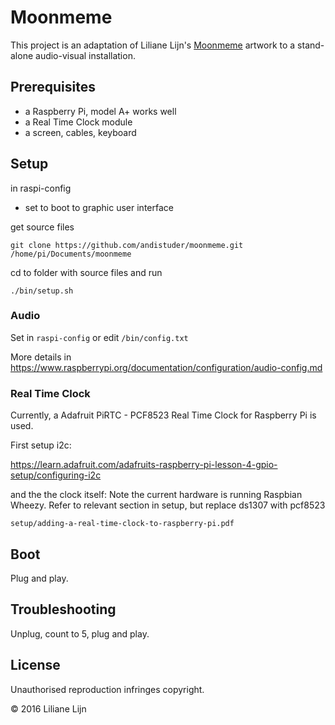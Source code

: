 # Moonmeme

This project is an adaptation of Liliane Lijn's [Moonmeme](http://www.lilianelijn.com/portfolio-item/moonmeme/) artwork to a stand-alone audio-visual installation.

## Prerequisites
- a Raspberry Pi, model A+ works well
- a Real Time Clock module
- a screen, cables, keyboard

## Setup

in raspi-config
- set to boot to graphic user interface

get source files

```
git clone https://github.com/andistuder/moonmeme.git /home/pi/Documents/moonmeme
```
cd to folder with source files and run

```
./bin/setup.sh
```

### Audio

Set in `raspi-config` or edit `/bin/config.txt`

More details in
https://www.raspberrypi.org/documentation/configuration/audio-config.md

### Real Time Clock

Currently, a Adafruit PiRTC - PCF8523 Real Time Clock for Raspberry Pi is used.

First setup i2c:

https://learn.adafruit.com/adafruits-raspberry-pi-lesson-4-gpio-setup/configuring-i2c

and the the clock itself:
Note the current hardware is running Raspbian Wheezy. Refer to relevant section in setup, but replace ds1307 with pcf8523

`setup/adding-a-real-time-clock-to-raspberry-pi.pdf`

## Boot

Plug and play.

## Troubleshooting

Unplug, count to 5, plug and play.

## License

Unauthorised reproduction infringes copyright.

© 2016 Liliane Lijn
